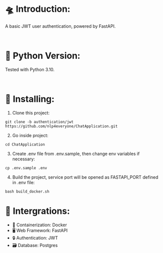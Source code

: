 # 🛸 Introduction:

A basic JWT user authentication, powered by FastAPI.

<br />

# 🐍 Python Version:

Tested with Python 3.10.

<br />

# 🔗 Installing:
1. Clone this project:
```
git clone -b authentication/jwt https://github.com/nlp4everyone/ChatApplication.git
```
2. Go inside project:
```
cd ChatApplication
```
3. Create .env file from .env.sample, then change env variables if necessary:
```
cp .env.sample .env
```
4. Build the project, service port will be opened as FASTAPI_PORT defined in .env file:
```
bash build_docker.sh
```

# 📃 Intergrations:
- 📂 Containerization: Docker
- 🖥️ Web Framework: FastAPI
- 🔒 Authentication: JWT
- 🗃️ Database: Postgres
<br />
